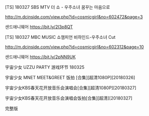 [TS] 180327 SBS MTV 더 쇼 - 우주소녀 꿈꾸는 마음으로

http://m.dcinside.com/view.php?id=cosmicgirl&no=602472&page=3

샌드애니웨어
https://bit.ly/2I3p8QT


[TS] 180327 MBC MUSIC 쇼챔피언 비하인드-우주소녀 Cut

http://m.dcinside.com/view.php?id=cosmicgirl&no=602312&page=10

샌드애니웨어
https://bit.ly/2pNN9UK

宇宙少女 UZZU PARTY 游戏环节 180325

宇宙少女 MNET MEET&GREET 饭拍 [合集][超清1080P][20180326]

宇宙少女KBS春天花开放音乐会演唱会[合集][超清1080P][20180327]

宇宙少女KBS春天花开放音乐会演唱会饭拍[合集][超清][20180327]

完整版

